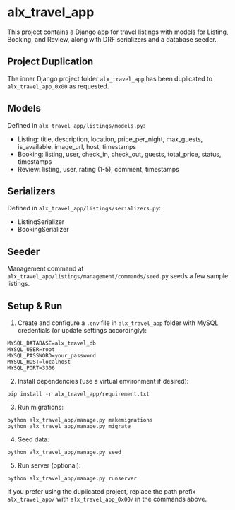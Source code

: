 # alx_travel_app

This project contains a Django app for travel listings with models for Listing, Booking, and Review, along with DRF serializers and a database seeder.

## Project Duplication

The inner Django project folder `alx_travel_app` has been duplicated to `alx_travel_app_0x00` as requested.

## Models
 
Defined in `alx_travel_app/listings/models.py`:

- Listing: title, description, location, price_per_night, max_guests, is_available, image_url, host, timestamps
- Booking: listing, user, check_in, check_out, guests, total_price, status, timestamps
- Review: listing, user, rating (1-5), comment, timestamps

## Serializers

Defined in `alx_travel_app/listings/serializers.py`:

- ListingSerializer
- BookingSerializer

## Seeder

Management command at `alx_travel_app/listings/management/commands/seed.py` seeds a few sample listings.

## Setup & Run

1) Create and configure a `.env` file in `alx_travel_app` folder with MySQL credentials (or update settings accordingly):

```
MYSQL_DATABASE=alx_travel_db
MYSQL_USER=root
MYSQL_PASSWORD=your_password
MYSQL_HOST=localhost
MYSQL_PORT=3306
```

2) Install dependencies (use a virtual environment if desired):

```
pip install -r alx_travel_app/requirement.txt
```

3) Run migrations:

```
python alx_travel_app/manage.py makemigrations
python alx_travel_app/manage.py migrate
```

4) Seed data:

```
python alx_travel_app/manage.py seed
```

5) Run server (optional):

```
python alx_travel_app/manage.py runserver
```

If you prefer using the duplicated project, replace the path prefix `alx_travel_app/` with `alx_travel_app_0x00/` in the commands above.
